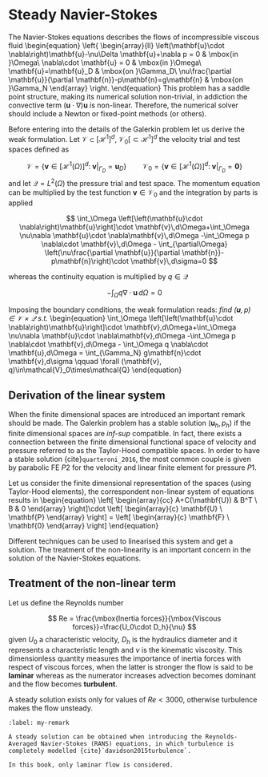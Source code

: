 # Steady Navier-Stokes

The Navier-Stokes equations describes the flows of incompressible viscous fluid 
\begin{equation}
\left\{
    \begin{array}{ll}
        \left(\mathbf{u}\cdot \nabla\right)\mathbf{u}-\nu\Delta \mathbf{u}+\nabla p = 0 & \mbox{in }\Omega\\
        \nabla\cdot \mathbf{u} = 0 & \mbox{in }\Omega\\
        \mathbf{u}=\mathbf{u}_D & \mbox{on }\Gamma_D\\
        \nu\frac{\partial \mathbf{u}}{\partial \mathbf{n}}-p\mathbf{n}=g\mathbf{n} & \mbox{on }\Gamma_N
    \end{array}
\right.
\end{equation}
This problem has a saddle point structure, making its numerical solution non-trivial, in addiction the convective term $\left(\mathbf{u}\cdot \nabla\right)\mathbf{u}$ is non-linear. Therefore, the numerical solver should include a Newton or fixed-point methods (or others).

Before entering into the details of the Galerkin problem let us derive the weak formulation.
Let $\mathcal{V}\subset[\mathcal{H}^1]^d,\; \mathcal{V}_0[\subset\mathcal{H}^1]^d$ the velocity trial and test spaces defined as

$$
\mathcal{V} = \left\{\mathbf{v}\in[\mathcal{H}^1(\Omega)]^d:\;\left. \mathbf{v}\right|_{\Gamma_D} = \mathbf{u}_D\right\}\qquad 
\mathcal{V}_0 = \left\{\mathbf{v}\in[\mathcal{H}^1(\Omega)]^d:\;\left. \mathbf{v}\right|_{\Gamma_D} = \mathbf{0}\right\}
$$
and let $\mathcal{Q}= L^2(\Omega)$ the pressure trial and test space. The momentum equation can be multiplied by the test function $\mathbf{v}\in\mathcal{V}_0$ and the integration by parts is applied

$$
\int_\Omega \left[\left(\mathbf{u}\cdot \nabla\right)\mathbf{u}\right]\cdot \mathbf{v}\,d\Omega+\int_\Omega \nu\nabla \mathbf{u}\cdot \nabla\mathbf{v}\,d\Omega -\int_\Omega p \nabla\cdot \mathbf{v}\,d\Omega - \int_{\partial\Omega} \left(\nu\frac{\partial \mathbf{u}}{\partial \mathbf{n}}-p\mathbf{n}\right)\cdot \mathbf{v}\,d\sigma=0
$$

whereas the continuity equation is multiplied by $q\in\mathcal{Q}$

$$
-\int_\Omega q \nabla\cdot \mathbf{u}\,d\Omega=0
$$

Imposing the boundary conditions, the weak formulation reads: *find $(\mathbf{u}, p)\in\mathcal{V}\times\mathcal{Q}$ s.t.*
\begin{equation}
\int_\Omega \left[\left(\mathbf{u}\cdot \nabla\right)\mathbf{u}\right]\cdot \mathbf{v}\,d\Omega+\int_\Omega \nu\nabla \mathbf{u}\cdot \nabla\mathbf{v}\,d\Omega -\int_\Omega p \nabla\cdot \mathbf{v}\,d\Omega - \int_\Omega q \nabla\cdot \mathbf{u}\,d\Omega = \int_{\Gamma_N} g\mathbf{n}\cdot \mathbf{v}\,d\sigma \qquad \forall (\mathbf{v}, q)\in\mathcal{V}_0\times\mathcal{Q}
\end{equation}

## Derivation of the linear system
When the finite dimensional spaces are introduced an important remark should be made. The Galerkin problem has a stable solution $(\mathbf{u}_h,p_h)$ if the finite dimensional spaces are *inf-sup* compatible. In fact, there exists a connection between the finite dimensional functional space of velocity and pressure referred to as the Taylor-Hood compatible spaces.
In order to have a stable solution {cite}`quarteroni_2016`, the most common couple is given by parabolic FE $P2$ for the velocity and linear finite element for pressure $P1$.

Let us consider the finite dimensional representation of the spaces (using Taylor-Hood elements), the correspondent non-linear system of equations results in
\begin{equation}
\left[
\begin{array}{cc}
A+C(\mathbf{U}) & B^T \\ B & 0
\end{array}
\right]\cdot
\left[
\begin{array}{c}
\mathbf{U} \\ \mathbf{P}
\end{array}
\right] = 
\left[
\begin{array}{c}
\mathbf{F} \\ \mathbf{0}
\end{array}
\right]
\end{equation}

Different techniques can be used to linearised this system and get a solution. The treatment of the non-linearity is an important concern in the solution of the Navier-Stokes equations.

## Treatment of the non-linear term
Let us define the Reynolds number

$$
Re = \frac{\mbox{Inertia forces}}{\mbox{Viscous forces}}=\frac{U_0\cdot D_h}{\nu}
$$
given $U_0$ a characteristic velocity, $D_h$ is the hydraulics diameter and it represents a characteristic length and $\nu$ is the kinematic viscosity. This dimensionless quantity measures the importance of inertia forces with respect of viscous forces, when the latter is stronger the flow is said to be **laminar** whereas as the numerator increases advection becomes dominant and the flow becomes **turbulent**.

A steady solution exists only for values of $Re<3000$, otherwise turbulence makes the flow unsteady.

```{prf:remark}
:label: my-remark

A steady solution can be obtained when introducing the Reynolds-Averaged Navier-Stokes (RANS) equations, in which turbulence is completely modelled {cite}`davidson2015turbulence`.

In this book, only laminar flow is considered.
```